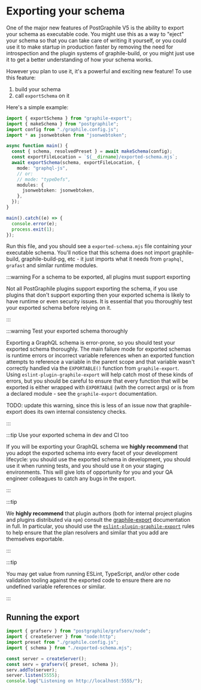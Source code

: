 # Exporting your schema

One of the major new features of PostGraphile V5 is the ability to export your
schema as executable code. You might use this as a way to "eject" your schema so
that you can take care of writing it yourself, or you could use it to make
startup in production faster by removing the need for introspection and the
plugin systems of graphile-build, or you might just use it to get a better
understanding of how your schema works.

However you plan to use it, it's a powerful and exciting new feature! To use
this feature:

1. build your schema
2. call `exportSchema` on it

Here's a simple example:

```ts
import { exportSchema } from "graphile-export";
import { makeSchema } from "postgraphile";
import config from "./graphile.config.js";
import * as jsonwebtoken from "jsonwebtoken";

async function main() {
  const { schema, resolvedPreset } = await makeSchema(config);
  const exportFileLocation = `${__dirname}/exported-schema.mjs`;
  await exportSchema(schema, exportFileLocation, {
    mode: "graphql-js",
    // or:
    // mode: "typeDefs",
    modules: {
      jsonwebtoken: jsonwebtoken,
    },
  });
}

main().catch((e) => {
  console.error(e);
  process.exit(1);
});
```

Run this file, and you should see a `exported-schema.mjs` file containing your
executable schema. You'll notice that this schema does not import
graphile-build, graphile-build-pg, etc - it just imports what it needs from
`graphql`, `grafast` and similar runtime modules.

:::warning For a schema to be exported, all plugins must support exporting

Not all PostGraphile plugins support exporting the schema, if you use plugins
that don't support exporting then your exported schema is likely to have
runtime or even security issues. It is essential that you thoroughly test
your exported schema before relying on it.

:::

:::warning Test your exported schema thoroughly

Exporting a GraphQL schema is error-prone, so you should test your exported
schema thoroughly. The main failure mode for exported schemas is runtime errors
or incorrect variable references when an exported function attempts to
reference a variable in the parent scope and that variable wasn't correctly
handled via the `EXPORTABLE()` function from `graphile-export`. Using
`eslint-plugin-graphile-export` will help catch most of these kinds of errors,
but you should be careful to ensure that every function that will be exported
is either wrapped with `EXPORTABLE` (with the correct args) or is from a
declared module - see the `graphile-export` documentation.

TODO: update this warning, since this is less of an issue now that
graphile-export does its own internal consistency checks.

:::

:::tip Use your exported schema in dev and CI too

If you will be exporting your GraphQL schema we **highly recommend** that you
adopt the exported schema into every facet of your development lifecycle: you
should use the exported schema in development, you should use it when running
tests, and you should use it on your staging environments. This will give lots
of opportunity for you and your QA engineer colleagues to catch any bugs in the
export.

:::

:::tip

We **highly recommend** that plugin authors (both for internal project plugins
and plugins distributed via `npm`) consult the
[graphile-export](https://star.graphile.org/graphile-export/) documentation in
full. In particular, you should use the
[`eslint-plugin-graphile-export`](http://www.npmjs.com/package/eslint-plugin-graphile-export)
rules to help ensure that the plan resolvers and similar that you add are
themselves exportable.

:::

:::tip

You may get value from running ESLint, TypeScript, and/or other code validation
tooling against the exported code to ensure there are no undefined variable
references or similar.

:::

## Running the export

```ts title="run-exported.mjs"
import { grafserv } from "postgraphile/grafserv/node";
import { createServer } from "node:http";
import preset from "./graphile.config.js";
import { schema } from "./exported-schema.mjs";

const server = createServer();
const serv = grafserv({ preset, schema });
serv.addTo(server);
server.listen(5555);
console.log("Listening on http://localhost:5555/");
```
